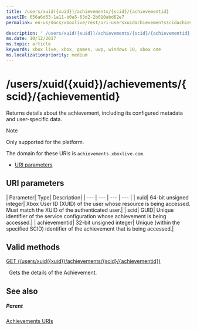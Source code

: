 ```yaml
---
title: /users/xuid({xuid})/achievements/{scid}/{achievementid}
assetID: 656a6d63-1a11-b0a5-63d2-2b010abd62e7
permalink: en-us/docs/xboxlive/rest/uri-usersxuidachievementsscidachievementid.html

description: ' /users/xuid({xuid})/achievements/{scid}/{achievementid}'
ms.date: 10/12/2017
ms.topic: article
keywords: xbox live, xbox, games, uwp, windows 10, xbox one
ms.localizationpriority: medium
---
```

# /users/xuid({xuid})/achievements/{scid}/{achievementid}
Returns details about the achievement, including its configured metadata and user-specific data. 

> [!NOTE] 
> Only supported for the platform. 

 
The domain for these URIs is `achievements.xboxlive.com`.
 
  * [URI parameters](#ID4E2)
 
<a id="ID4E2"></a>

 
## URI parameters
 
| Parameter| Type| Description| 
| --- | --- | --- | --- | 
| xuid| 64-bit unsigned integer| Xbox User ID (XUID) of the user whose resource is being accessed. Must match the XUID of the authenticated user.| 
| scid| GUID| Unique identifier of the service configuration whose achievement is being accessed.| 
| achievementid| 32-bit unsigned integer| Unique (within the specified SCID) identifier of the achievement that is being accessed.| 
  
<a id="ID4EMC"></a>

 
## Valid methods

[GET (/users/xuid({xuid})/achievements/{scid}/{achievementid})](uri-usersxuidachievementsscidachievementidget.md)

&nbsp;&nbsp;Gets the details of the Achievement.
 
<a id="ID4EWC"></a>

 
## See also
 
<a id="ID4EYC"></a>

 
##### Parent 

[Achievements URIs](atoc-reference-achievementsv2.md)

   